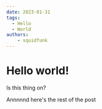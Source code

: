 ```yaml
---
date: 2023-01-31
tags:
  - Hello
  - World
authors:
    - squidfunk
---
```


# Hello world!

Is this thing on?

<!-- more -->

Annnnnd here's the rest of the post